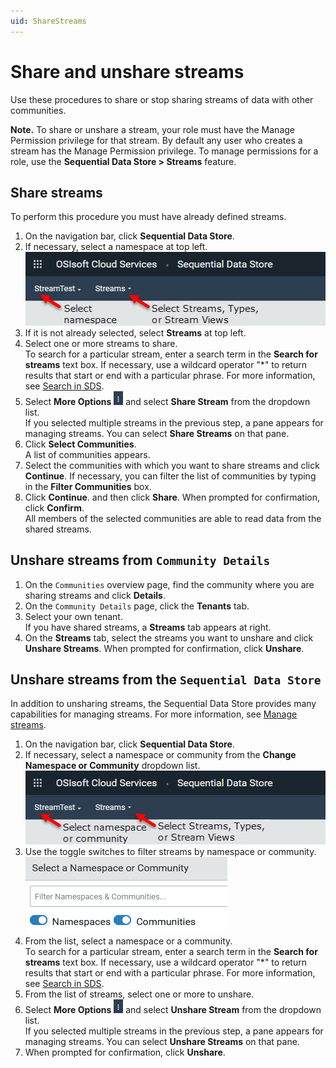 ```yaml
---
uid: ShareStreams
---
```


# Share and unshare streams

Use these procedures to share or stop sharing streams of data with other communities.

**Note.** To share or unshare a stream, your role must have the Manage Permission privilege for that stream. By default any user who creates a stream has the Manage Permission privilege. To manage permissions for a role, use the **Sequential Data Store > Streams** feature.

## Share streams

To perform this procedure you must have already defined streams.

1. On the navigation bar, click **Sequential Data Store**.
2. If necessary, select a namespace at top left.<br>![](images\select-namespace-streams.png "Select a namespace and Streams")
3. If it is not already selected, select **Streams** at top left.
4. Select one or more streams to share.<br>To search for a particular stream, enter a search term in the **Search for streams** text box. If necessary, use a wildcard operator "*" to return results that start or end with a particular phrase. For more information, see [Search in SDS](xref:sdsSearching).
5. Select **More Options** ![More Options](images\more-options.png "More Options") and select **Share Stream** from the dropdown list.<br>If you selected multiple streams in the previous step, a pane appears for managing streams. You can select **Share Streams** on that pane.
6. Click **Select Communities**.<br>A list of communities appears.
8. Select the communities with which you want to share streams and click **Continue**. If necessary, you can filter the list of communities by typing in the **Filter Communities** box.
9. Click **Continue**. and then click **Share**. When prompted for confirmation, click **Confirm**.<br>All members of the selected communities are able to read data from the shared streams.

## Unshare streams from `Community Details`

1. On the `Communities` overview page, find the community where you are sharing streams and click **Details**.
2. On the `Community Details` page, click the **Tenants** tab.
3. Select your own tenant.<br>If you have shared streams, a **Streams** tab appears at right.
4. On the **Streams** tab, select the streams you want to unshare and click **Unshare Streams**. When prompted for confirmation, click **Unshare**.

## Unshare streams from the `Sequential Data Store`

In addition to unsharing streams, the Sequential Data Store provides many capabilities for managing streams. For more information, see [Manage streams](xref:manage-streams).

1. On the navigation bar, click **Sequential Data Store**.
2. If necessary, select a namespace or community from the **Change Namespace or Community** dropdown list.<br>![](images\select-namespace-community.png "Select a namespace or community")
3. Use the toggle switches to filter streams by namespace or community.<br>![](images\namespace-communities-switches.png "Filter by namespace or community")
4. From the list, select a namespace or a community.<br>To search for a particular stream, enter a search term in the **Search for streams** text box. If necessary, use a wildcard operator "*" to return results that start or end with a particular phrase. For more information, see [Search in SDS](xref:sdsSearching).
5. From the list of streams, select one or more to unshare.
6. Select **More Options** ![More Options](images\more-options.png "More Options") and select **Unshare Stream** from the dropdown list.<br>If you selected multiple streams in the previous step, a pane appears for managing streams. You can select **Unshare Streams** on that pane.
7. When prompted for confirmation, click **Unshare**.<br>
